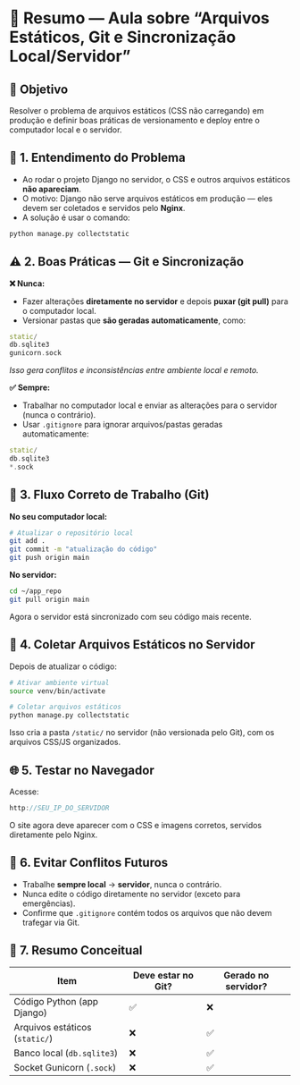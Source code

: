 # 🧩 Resumo — Aula sobre “Arquivos Estáticos, Git e Sincronização Local/Servidor”

## 🎯 Objetivo

Resolver o problema de arquivos estáticos (CSS não carregando) em produção e definir boas práticas de versionamento e deploy entre o computador local e o servidor.

## 🧱 1. Entendimento do Problema

- Ao rodar o projeto Django no servidor, o CSS e outros arquivos estáticos **não apareciam**.
- O motivo: Django não serve arquivos estáticos em produção — eles devem ser coletados e servidos pelo **Nginx**.
- A solução é usar o comando:
  
```bash 
python manage.py collectstatic
```

## ⚠️ 2. Boas Práticas — Git e Sincronização

**❌ Nunca:**

- Fazer alterações **diretamente no servidor** e depois **puxar (git pull)** para o computador local.
- Versionar pastas que **são geradas automaticamente**, como:

```cpp
static/
db.sqlite3
gunicorn.sock
```

*Isso gera conflitos e inconsistências entre ambiente local e remoto.*

**✅ Sempre:**

- Trabalhar no computador local e enviar as alterações para o servidor (nunca o contrário).
- Usar `.gitignore` para ignorar arquivos/pastas geradas automaticamente:


```cpp
static/
db.sqlite3
*.sock
```

## 🔧 3. Fluxo Correto de Trabalho (Git)

**No seu computador local:**
```bash 
# Atualizar o repositório local
git add .
git commit -m "atualização do código"
git push origin main
```

**No servidor:**
```bash
cd ~/app_repo
git pull origin main
```
Agora o servidor está sincronizado com seu código mais recente.

## 🧹 4. Coletar Arquivos Estáticos no Servidor
Depois de atualizar o código:

```bash
# Ativar ambiente virtual
source venv/bin/activate

# Coletar arquivos estáticos
python manage.py collectstatic
```
Isso cria a pasta `/static/` no servidor (não versionada pelo Git), com os arquivos CSS/JS organizados.

## 🌐 5. Testar no Navegador

Acesse:
```cpp
http://SEU_IP_DO_SERVIDOR
```
O site agora deve aparecer com o CSS e imagens corretos, servidos diretamente pelo Nginx.

## 🚫 6. Evitar Conflitos Futuros

- Trabalhe **sempre local** → **servidor**, nunca o contrário.
- Nunca edite o código diretamente no servidor (exceto para emergências).
- Confirme que `.gitignore` contém todos os arquivos que não devem trafegar via Git.

## 🧠 7. Resumo Conceitual

| Item                           | Deve estar no Git? | Gerado no servidor? |
| ------------------------------ | ------------------ | ------------------- |
| Código Python (app Django)     | ✅                  | ❌                   |
| Arquivos estáticos (`static/`) | ❌                  | ✅                   |
| Banco local (`db.sqlite3`)     | ❌                  | ✅                   |
| Socket Gunicorn (`.sock`)      | ❌                  | ✅                   |
